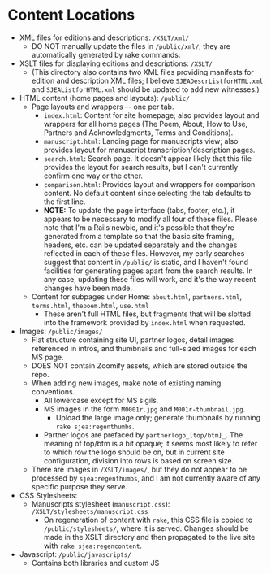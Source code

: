 # Content Locations
* XML files for editions and descriptions: `/XSLT/xml/`
    * DO NOT manually update the files in `/public/xml/`; they are automatically generated by rake commands.
* XSLT files for displaying editions and descriptions: `/XSLT/`
    * (This directory also contains two XML files providing manifests for edition and description XML files; I believe `SJEADescrListforHTML.xml` and `SJEAListforHTML.xml` should be updated to add new witnesses.)
* HTML content (home pages and layouts): `/public/`
    * Page layouts and wrappers -- one per tab.
        * `index.html`: Content for site homepage; also provides layout and wrappers for all home pages (The Poem, About, How to Use, Partners and Acknowledgments, Terms and Conditions).
        * `manuscript.html`: Landing page for manuscripts view; also provides layout for manuscript transcription/description pages.
        * `search.html`: Search page. It doesn't appear likely that this file provides the layout for search results, but I can't currently confirm one way or the other.
        * `comparison.html`: Provides layout and wrappers for comparison content. No default content since selecting the tab defaults to the first line.
        * **NOTE:** To update the page interface (tabs, footer, etc.), it appears to be necessary to modify all four of these files. Please note that I'm a Rails newbie, and it's possible that they're generated from a template so that the basic site framing, headers, etc. can be updated separately and the changes reflected in each of these files. However, my early searches suggest that content in `/public/` is static, and I haven't found facilities for generating pages apart from the search results. In any case, updating these files will work, and it's the way recent changes have been made.
    * Content for subpages under Home: `about.html`, `partners.html`, `terms.html`, `thepoem.html`, `use.html`
        * These aren't full HTML files, but fragments that will be slotted into the framework provided by `index.html` when requested.
* Images: `/public/images/`
    * Flat structure containing site UI, partner logos, detail images referenced in intros, and thumbnails and full-sized images for each MS page.
    * DOES NOT contain Zoomify assets, which are stored outside the repo.
    * When adding new images, make note of existing naming conventions.
        * All lowercase except for MS sigils.
        * MS images in the form `M0001r.jpg` and `M001r-thumbnail.jpg`.
            * Upload the large image only; generate thumbnails by running `rake sjea:regenthumbs`.
        * Partner logos are prefaced by `partnerlogo_[top/btm]_`. The meaning of top/btm is a bit opaque; it seems most likely to refer to which row the logo should be on, but in current site configuration, division into rows is based on screen size.
    * There are images in `/XSLT/images/`, but they do not appear to be processed by `sjea:regenthumbs`, and I am not currently aware of any specific purpose they serve.
* CSS Stylesheets:
    * Manuscripts stylesheet (`manuscript.css`): `/XSLT/stylesheets/manuscript.css`
        * On regeneration of content with `rake`, this CSS file is copied to `/public/stylesheets/`, where it is served. Changes should be made in the XSLT directory and then propagated to the live site with `rake sjea:regencontent`.
* Javascript: `/public/javascripts/`
    * Contains both libraries and custom JS
